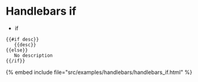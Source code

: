 # Handlebars if

* if

```
{{#if desc}}
   {{desc}}
{{else}}
   No description
{{/if}}
```
{% embed include file="src/examples/handlebars/handlebars_if.html" %}



